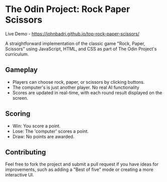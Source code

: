 # The Odin Project: Rock Paper Scissors

Live Demo - https://johnbadri.github.io/top-rock-paper-scissors/

A straightforward implementation of the classic game "Rock, Paper, Scissors" using JavaScript, HTML, and CSS as part of The Odin Project's curriculum.

## Gameplay

- Players can choose rock, paper, or scissors by clicking buttons.
- The computer's is just another player. No real AI functionality
- Scores are updated in real-time, with each round result displayed on the screen.

## Scoring

- Win: You score a point.
- Lose: The 'computer' scores a point.
- Draw: No points are awarded.

## Contributing

Feel free to fork the project and submit a pull request if you have ideas for improvements, such as adding a "Best of five" mode or creating a more interactive UI.

